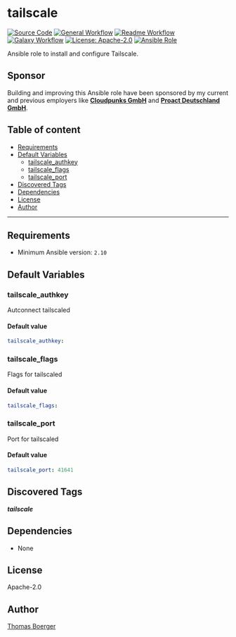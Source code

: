 # tailscale

[![Source Code](https://img.shields.io/badge/github-source%20code-blue?logo=github&amp;logoColor=white)](https://github.com/rolehippie/tailscale)
[![General Workflow](https://github.com/rolehippie/tailscale/actions/workflows/general.yml/badge.svg)](https://github.com/rolehippie/tailscale/actions/workflows/general.yml)
[![Readme Workflow](https://github.com/rolehippie/tailscale/actions/workflows/readme.yml/badge.svg)](https://github.com/rolehippie/tailscale/actions/workflows/readme.yml)
[![Galaxy Workflow](https://github.com/rolehippie/tailscale/actions/workflows/galaxy.yml/badge.svg)](https://github.com/rolehippie/tailscale/actions/workflows/galaxy.yml)
[![License: Apache-2.0](https://img.shields.io/github/license/rolehippie/tailscale)](https://github.com/rolehippie/tailscale/blob/master/LICENSE)
[![Ansible Role](https://img.shields.io/ansible/role/60955)](https://galaxy.ansible.com/rolehippie/tailscale)

Ansible role to install and configure Tailscale.

## Sponsor

Building and improving this Ansible role have been sponsored by my current and previous employers like **[Cloudpunks GmbH](https://cloudpunks.de)** and **[Proact Deutschland GmbH](https://www.proact.eu)**.

## Table of content

- [Requirements](#requirements)
- [Default Variables](#default-variables)
  - [tailscale_authkey](#tailscale_authkey)
  - [tailscale_flags](#tailscale_flags)
  - [tailscale_port](#tailscale_port)
- [Discovered Tags](#discovered-tags)
- [Dependencies](#dependencies)
- [License](#license)
- [Author](#author)

---

## Requirements

- Minimum Ansible version: `2.10`


## Default Variables

### tailscale_authkey

Autconnect tailscaled

#### Default value

```YAML
tailscale_authkey:
```

### tailscale_flags

Flags for tailscaled

#### Default value

```YAML
tailscale_flags:
```

### tailscale_port

Port for tailscaled

#### Default value

```YAML
tailscale_port: 41641
```

## Discovered Tags

**_tailscale_**


## Dependencies

- None

## License

Apache-2.0

## Author

[Thomas Boerger](https://github.com/tboerger)
